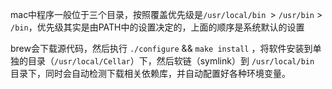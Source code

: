mac中程序一般位于三个目录，按照覆盖优先级是`/usr/local/bin `> `/usr/bin` > `/bin`，优先级其实是由PATH中的设置决定的，上面的顺序是系统默认的设置

brew会下载源代码，然后执行 `./configure` && `make install` ，将软件安装到单独的目录（`/usr/local/Cellar`）下，然后软链（symlink）到 `/usr/local/bin` 目录下，同时会自动检测下载相关依赖库，并自动配置好各种环境变量。

